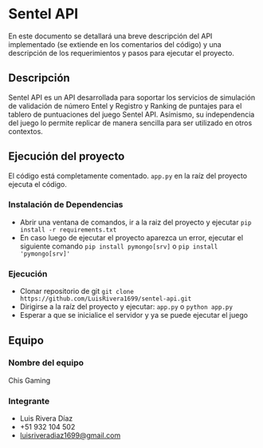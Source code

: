 # Sentel API

En este documento se detallará una breve descripción del API implementado (se extiende en los comentarios del código) y una descripción de los requerimientos y pasos para ejecutar el proyecto.


## Descripción

Sentel API es un API desarrollada para soportar los servicios de simulación de validación de número Entel y Registro y Ranking de puntajes para el tablero de puntuaciones del juego Sentel API. Asímismo, su independencia del juego lo permite replicar de manera sencilla para ser utilizado en otros contextos.

## Ejecución del proyecto

El código está completamente comentado. ```app.py``` en la raíz del proyecto ejecuta el código. 

### Instalación de Dependencias

- Abrir una ventana de comandos, ir a la raiz del proyecto y ejecutar ```pip install -r requirements.txt```
- En caso luego de ejecutar el proyecto aparezca un error, ejecutar el siguiente comando ```pip install pymongo[srv]``` o ```pip install 'pymongo[srv]'```

### Ejecución

- Clonar repositorio de git ```git clone https://github.com/LuisRivera1699/sentel-api.git```
- Dirigirse a la raíz del proyecto y ejecutar: ```app.py``` o ```python app.py```
- Esperar a que se inicialice el servidor y ya se puede ejecutar el juego
 
## Equipo

### Nombre del equipo

Chis Gaming

### Integrante

- Luis Rivera Díaz
- +51 932 104 502
- luisriveradiaz1699@gmail.com
